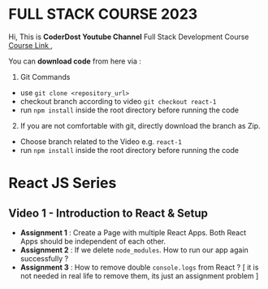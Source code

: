 # FULL STACK COURSE 2023

Hi, This is **CoderDost Youtube Channel** Full Stack Development Course  [Course Link ](https://youtube.com/coderdost),

You can **download code** from here via :
1. Git Commands
-  use `git clone <repository_url>`
-  checkout branch according to video `git checkout react-1`
- run `npm install` inside the root directory before running the code

2. If you are not comfortable with git, directly download the branch as Zip. 
- Choose  branch related to the Video e.g. `react-1`
- run `npm install` inside the root directory before running the code


# React JS Series


## Video 1 - Introduction to React & Setup

- **Assignment 1** :  Create a Page with multiple React Apps. Both React Apps should be independent of each other.
- **Assignment 2** :  If we delete `node_modules`. How to run our app again successfully ?
- **Assignment 3** :  How to remove double `console.logs` from React ? [ it is not needed in real life to remove them, its just an assignment problem ]
